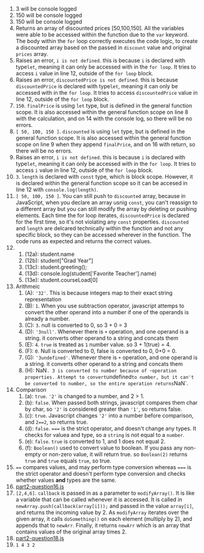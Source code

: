 1. 3 will be console logged
2. 150 will be console logged 
3. 150 will be console logged
4. Returns an array of discounted prices [50,100,150]. All the variables were able to be accessed within the function due to the `var` keyword. The body within the `for` loop correctly executes the code logic, to create a discounted array based on the passed in `discount` value and original `prices` array.
5. Raises an error, `i is not defined`. this is because `i` is declared with type`let`, meaning it can only be accessed with in the `for loop`. It tries to access `i` value in line 12, outside of the `for loop` block. 
6. Raises an error, `discountedPrice is not defined`. this is because `discountedPrice` is declared with type`let`, meaning it can only be accessed with in the `for loop`. It tries to access `discountedPrice` value in line 12, outside of the `for loop` block.
7. `150`. `finalPrice` is using `let` type, but is defined in the general function scope. It is also accessed within the general function scope on line 8 with the calculation, and on 14 with the console log, so there will be no errors. 
8. `[ 50, 100, 150 ]`. `discounted` is using `let` type, but is defined in the general function scope. It is also accessed within the general function scope on line 9 when they append `finalPrice`, and on 16 with return, so there will be no errors. 
9. Raises an error, `i is not defined`. this is because `i` is declared with type`let`, meaning it can only be accessed with in the `for loop`. It tries to access `i` value in line 12, outside of the `for loop` block. 
10. `3`. `length` is declared with `const` type, which is block scope. However, it is declared within the general function scope so it can be accesed in line 12 with `console.log(length)`. 
11. `[ 50, 100, 150 ]`. You can still push to `discounted` array, because in JavaScript, when you declare an array usnig `const`, you can't reassign to a different array but you can still modify the array by deleting or pushing elements. Each time the for loop iterates, `discountedPrice` is declared for the first time, so it's not violating any `const` properties. `discounted` and `length` are delcared technically within the function and not any specific block, so they can be accessed wherever in the function. The code runs as expected and returns the correct values. 
12. 
    1. (12a): student.name
    2. (12b): student["Grad Year"]
    3. (13c): student.greeting();
    4. (13d): console.log(student['Favorite Teacher'].name)
    5. (13e): student.courseLoad[0]
13. Arithmeic
    1.  (A): `'32'`. This is because integers map to their exact string representation
    2.  (B): `1`. When you use subtraction operator, javascript attemps to convert the other operand into a number if one of the operands is already a number. 
    3.  (C): `3`. null is converted to 0, so 3 + 0 = 3
    4.  (D): `'3null'`. Whenever there is `+` operation, and one operand is a string. it converts other operand to a string and concats them
    5.  (E): `4`. `true` is treated as `1` number value. so 3 + 1(true) = 4. 
    6.  (F): `0`. Null is converted to 0, false is converted to 0, 0+0 = 0.
    7.  (G): `'3undefined'`. Whenever there is `+` operation, and one operand is a string. it converts other operand to a string and concats them
    8.  (H): NaN`. 3 is converted to number because of `-` operation properties. Attempt to convert `undefined` to number, but it can't be converted to number, so the entire operation returns `NaN`. 
14. Comparison
    1. (a): `true`. `'2'` is changed to a number, and 2 > 1. 
    2. (b): `false`. When passed both strings, javascript compares them char by char, so `'2'` is considered greater than `'1'`, so returns false. 
    3. (c): `true`. Javascript changes `'2'` into a number before comparison, and `2==2`, so returns true. 
    4. (d): `false`. `===` is the strict operator, and doesn't change any types. It checks for valuea and type, so a `string` is not equal to a `number`. 
    5. (e): `false`. `true` is converted to 1, and 1 does not equal 2. 
    6. (f): `Boolean()` used to convert value to boolean. If you pass any non-empty or non-zero value, it will return true. so `Boolean(2)` returns `true` and `true` equals `true`, so true. 
 15. `==` compares values, and may perform type conversion whereas `===` is the strict operator and doesn't perform type conversion and checks whether values **and** types are the same. 
 16. [part2-question16.js](./part2-question16.js)
 17. `[2,4,6]`. `callback` is passed in as a parameter to `modifyArray()`. It is like a variable that can be called whenever it is accessed. It is called in `newArray.push(callback(array[i]));` and passed in the value `array[i]`, and returns the incoming value by 2. As `modifyArray` iterates over the given array, it calls `doSomething()` on each element (multiply by 2), and appends that to `newArr`. Finally, it returns `newArr` which is an array that contains values of the original array times 2. 
 18. [part2-question18.js](./part2-question18.js)
 19. `1 4 3 2`
